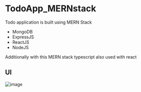 # TodoApp_MERNstack
Todo application is built using MERN Stack
* MongoDB
* ExpressJS
* ReactJS
* NodeJS

Additionally with this MERN stack typescript also used with react
   
## UI
![image](https://github.com/Abishani/TodoApp_MERNstack/assets/66344633/1ba3e0eb-44d0-4b90-a19b-6d8726ed71bb)
